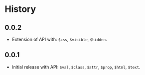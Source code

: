 History
=======

## 0.0.2

* Extension of API with: `$css`, `$visible`, `$hidden`.

## 0.0.1

* Initial release with API: `$val`, `$class`, `$attr`, `$prop`, `$html`,
  `$text`.
